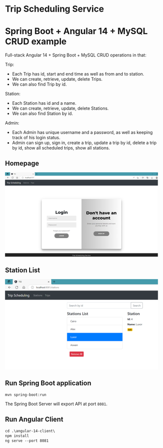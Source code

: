 # Trip Scheduling Service
# Spring Boot + Angular 14 + MySQL CRUD example

Full-stack Angular 14 + Spring Boot + MySQL CRUD operations in that:

Trip:
- Each Trip has id, start and end time as well as from and to station.
- We can create, retrieve, update, delete Trips.
- We can also find Trip by id.

Station:
- Each Station has id and a name.
- We can create, retrieve, update, delete Stations.
- We can also find Station by id.

Admin:
- Each Admin has unique username and a password, as well as keeping track of his login status.
- Admin can sign up, sign in, create a trip, update a trip by id, delete a trip by id, show all scheduled trips,
  show all stations.

## Homepage
![Homepage.png](Homepage.png)

## Station List
![Stations.png](Stations.png)

## Run Spring Boot application
```
mvn spring-boot:run
```
The Spring Boot Server will export API at port `8081`.

## Run Angular Client
```
cd .\angular-14-client\
npm install
ng serve --port 8081
```